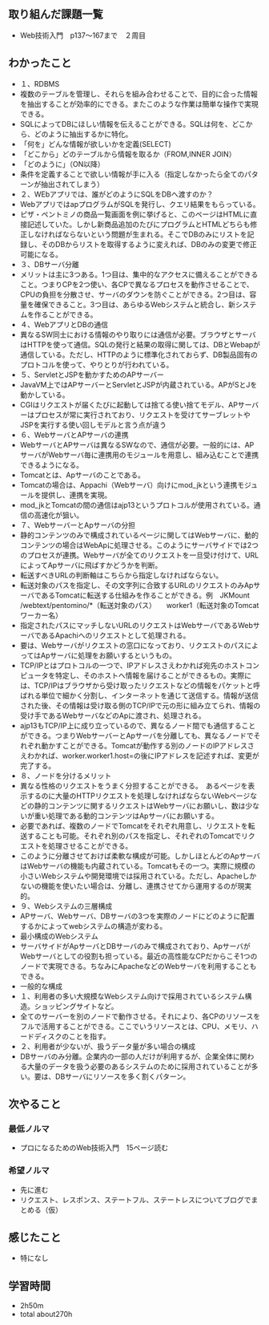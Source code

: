 ## 取り組んだ課題一覧
- Web技術入門　p137〜167まで　２周目
## わかったこと
- １、RDBMS
- 複数のテーブルを管理し、それらを組み合わせることで、目的に合った情報を抽出することが効率的にできる。またこのような作業は簡単な操作で実現できる。
- SQLによってDBにほしい情報を伝えることができる。SQLは何を、どこから、どのように抽出するかに特化。
- 「何を」どんな情報が欲しいかを定義(SELECT)
- 「どこから」どのテーブルから情報を取るか（FROM,INNER JOIN）
- 「どのように」（ON以降）
- 条件を定義することで欲しい情報が手に入る（指定しなかったら全てのパターンが抽出されてしまう）
- ２、WEbアプリでは、誰がどのようにSQLをDBへ渡すのか？
- WebアプリではapプログラムがSQLを発行し、クエリ結果をもらっている。
- ピザ・ペントミノの商品一覧画面を例に挙げると、このページはHTMLに直接記述していた。しかし新商品追加のたびにプログラムとHTMLどちらも修正しなければならないという問題が生まれる。そこでDBのみにリストを記録し、そのDBからリストを取得するように変えれば、DBのみの変更で修正可能になる。
- ３、DBサーバ分離
- メリットは主に3つある。1つ目は、集中的なアクセスに備えることができること。つまりCPを2つ使い、各CPで異なるプロセスを動作させることで、CPUの負担を分散させ、サーバのダウンを防ぐことができる。2つ目は、容量を確保できること。3つ目は、あらゆるWebシステムと統合し、新システムを作ることができる。
- ４、WebアプリとDBの通信
- 異なるSW同士における情報のやり取りには通信が必要。ブラウザとサーバはHTTPを使って通信。SQLの発行と結果の取得に関しては、DBとWebapが通信している。ただし、HTTPのように標準化されておらず、DB製品固有のプロトコルを使って、やりとりが行われている。
- ５、ServletとJSPを動かすためのAPサーバー
- JavaVM上ではAPサーバーとServletとJSPが内蔵されている。APがSとJを動かしている。
- CGIはリクエストが届くたびに起動しては捨てる使い捨てモデル、APサーバーはプロセスが常に実行されており、リクエストを受けてサーブレットやJSPを実行する使い回しモデルと言う点が違う
- ６、WebサーバとAPサーバの連携
- WebサーバとAPサーバは異なるSWなので、通信が必要。一般的には、APサーバがWebサーバ毎に連携用のモジュールを用意し、組み込むことで連携できるようになる。
- Tomcatとは、Apサーバのことである。
- Tomcatの場合は、Appachi（Webサーバ）向けにmod_jkという連携モジュールを提供し、連携を実現。
- mod_jkとTomcatの間の通信はajp13というプロトコルが使用されている。通信の高速化が狙い。
- ７、WebサーバーとApサーバの分担
- 静的コンテンツのみで構成されているページに関してはWebサーバに、動的コンテンツの場合はWebApに処理させる。このようにサーバサイドでは2つのプロセスが連携。Webサーバが全てのリクエストを一旦受け付けて、URLによってApサーバに飛ばすかどうかを判断。
- 転送すべきURLの判断軸はこちらから指定しなければならない。
- 転送対象のパスを指定し、その文字列に合致するURLのリクエストのみApサーバであるTomcatに転送する仕組みを作ることができる。例　JKMount /webtext/pentomino/*（転送対象のパス）　　worker1（転送対象のTomcatワーカー名）
- 指定されたパスにマッチしないURLのリクエストはWebサーバであるWebサーバであるApachiへのリクエストとして処理される。
- 要は、Webサーバがリクエストの窓口になっており、リクエストのパスによってはApサーバに処理をお願いするというもの。
- TCP/IPとはプロトコルの一つで、IPアドレスさえわかれば宛先のホストコンピュータを特定し、そのホストへ情報を届けることができるもの。実際には、TCP/IPはブラウザから受け取ったリクエストなどの情報をパケットと呼ばれる単位で細かく分割し、インターネットを通じて送信する。情報が送信された後、その情報は受け取る側のTCP/IPで元の形に組み立てられ、情報の受け手であるWebサーバなどのApに渡され、処理される。
- ajp13もTCP/IP上に成り立っているので、異なるノード間でも通信することができる。つまりWebサーバーとApサーバを分離しても、異なるノードでそれぞれ動かすことができる。Tomcatが動作する別のノードのIPアドレスさえわかれば、worker.worker1.host=の後にIPアドレスを記述すれば、変更が完了する。
- ８、ノードを分けるメリット
- 異なる性格のリクエストをうまく分担することができる。　あるページを表示するのに大量のHTTPリクエストを処理しなければならないWebページなどの静的コンテンツに関するリクエストはWebサーバにお願いし、数は少ないが重い処理である動的コンテンツはApサーバにお願いする。
- 必要であれば、複数のノードでTomcatをそれぞれ用意し、リクエストを転送することも可能。それぞれ別のパスを指定し、それぞれのTomcatでリクエストを処理させることができる。
- このように分離させておけば柔軟な構成が可能。しかしほとんどのApサーバはWebサーバの機能も内蔵されている。Tomcatもその一つ。実際に規模の小さいWebシステムや開発環境では採用されている。ただし、Apacheしかないの機能を使いたい場合は、分離し、連携させてから運用するのが現実的。
- ９、Webシステムの三層構成
- APサーバ、Webサーバ、DBサーバの3つを実際のノードにどのように配置するかによってwebシステムの構造が変わる。
- 最小構成のWebシステム
- サーバサイドがApサーバとDBサーバのみで構成されており、ApサーバがWebサーバとしての役割も担っている。最近の高性能なCPだからこそ1つのノードで実現できる。ちなみにApacheなどのWebサーバを利用することもできる。
- 一般的な構成
- １、利用者の多い大規模なWebシステム向けで採用されているシステム構造。ショッピングサイトなど。
- 全てのサーバーを別のノードで動作させる。それにより、各CPのリソースをフルで活用することができる。ここでいうリソースとは、CPU、メモリ、ハードディスクのことを指す。
- ２、利用者が少ないが、扱うデータ量が多い場合の構成
- DBサーバのみ分離。企業内の一部の人だけが利用するが、企業全体に関わる大量のデータを扱う必要のあるシステムのために採用されていることが多い。要は、DBサーバにリソースを多く割くパターン。
## 次やること
### 最低ノルマ
- プロになるためのWeb技術入門　15ページ読む
### 希望ノルマ
- 先に進む
- リクエスト、レスポンス、ステートフル、ステートレスについてブログでまとめる（仮）
## 感じたこと
- 特になし
## 学習時間
- 2h50m
- total about270h
